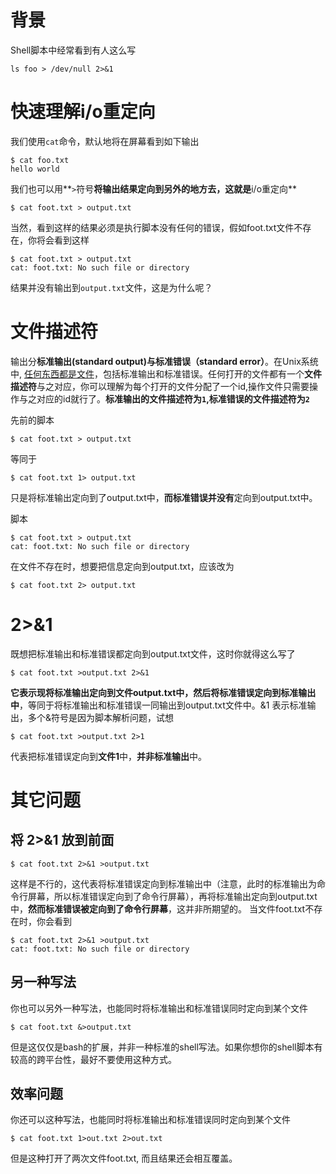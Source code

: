 # 背景

Shell脚本中经常看到有人这么写

```
ls foo > /dev/null 2>&1
```

# 快速理解i/o重定向

我们使用`cat`命令，默认地将在屏幕看到如下输出

```
$ cat foo.txt
hello world

```
我们也可以用**`>`符号**将输出结果定向到另外的地方去，这就是**i/o重定向**


```
$ cat foot.txt > output.txt
```
当然，看到这样的结果必须是执行脚本没有任何的错误，假如foot.txt文件不存在，你将会看到这样

```
$ cat foot.txt > output.txt
cat: foot.txt: No such file or directory
```
结果并没有输出到`output.txt`文件，这是为什么呢？

# 文件描述符

输出分**标准输出(standard output)**与**标准错误（standard error）**。在Unix系统中, [任何东西都是文件](https://en.wikipedia.org/wiki/Everything_is_a_file)，包括标准输出和标准错误。任何打开的文件都有一个**文件描述符**与之对应，你可以理解为每个打开的文件分配了一个id,操作文件只需要操作与之对应的id就行了。**标准输出的文件描述符为`1`,标准错误的文件描述符为`2`**

先前的脚本
```
$ cat foot.txt > output.txt
```
等同于

```
$ cat foot.txt 1> output.txt

```
只是将标准输出定向到了output.txt中，**而标准错误并没有**定向到output.txt中。

脚本
```
$ cat foot.txt > output.txt
cat: foot.txt: No such file or directory
```
在文件不存在时，想要把信息定向到output.txt，应该改为

```
$ cat foot.txt 2> output.txt
```

# 2>&1

既想把标准输出和标准错误都定向到output.txt文件，这时你就得这么写了

```
$ cat foot.txt >output.txt 2>&1
```

**它表示现将标准输出定向到文件output.txt中，然后将标准错误定向到标准输出中**，等同于将标准输出和标准错误一同输出到output.txt文件中。&1 表示标准输出，多个&符号是因为脚本解析问题，试想

```
$ cat foot.txt >output.txt 2>1
```
代表把标准错误定向到**文件1**中，**并非标准输出**中。


# 其它问题
## 将 2>&1 放到前面
```
$ cat foot.txt 2>&1 >output.txt

```
这样是不行的，这代表将标准错误定向到标准输出中（注意，此时的标准输出为命令行屏幕，所以标准错误定向到了命令行屏幕），再将标准输出定向到output.txt中，**然而标准错误被定向到了命令行屏幕**，这并非所期望的。
当文件foot.txt不存在时，你会看到
```
$ cat foot.txt 2>&1 >output.txt
cat: foot.txt: No such file or directory
```

## 另一种写法

你也可以另外一种写法，也能同时将标准输出和标准错误同时定向到某个文件

```
$ cat foot.txt &>output.txt

```
但是这仅仅是bash的扩展，并非一种标准的shell写法。如果你想你的shell脚本有较高的跨平台性，最好不要使用这种方式。

## 效率问题
你还可以这种写法，也能同时将标准输出和标准错误同时定向到某个文件
```
$ cat foot.txt 1>out.txt 2>out.txt

```
但是这种打开了两次文件foot.txt, 而且结果还会相互覆盖。